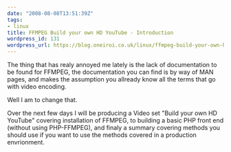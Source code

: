 ```yaml
---
date: "2008-08-08T13:51:39Z"
tags:
- linux
title: FFMPEG Build your own HD YouTube - Introduction
wordpress_id: 131
wordpress_url: https://blog.oneiroi.co.uk/linux/ffmpeg-build-your-own-hd-youtube-introduction
---
```

The thing that has realy annoyed me lately is the lack of documentation to be found for FFMPEG, the documentation you can find is by way of MAN pages, and makes the assumption you allready know all the terms that go with video encoding.

Well I am to change that.

Over the next few days I will be producing a Video set "Build your own HD YouTube" covering installation of FFMPEG, to building a basic PHP front end (without using PHP-FFMPEG), and finaly a summary covering methods you should use if you want to use the methods covered in a production envrionment.
